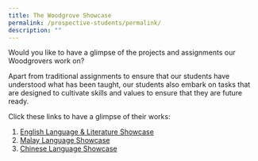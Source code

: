 ```yaml
---
title: The Woodgrove Showcase
permalink: /prospective-students/permalink/
description: ""
---
```

Would you like to have a glimpse of the projects and assignments our Woodgrovers work on? 

Apart from traditional assignments to ensure that our students have understood what has been taught, our students also embark on tasks that are designed to cultivate skills and values to ensure that they are future ready.

Click these links to have a glimpse of their works:

1. [English Language & Literature Showcase](https://sites.google.com/moe.edu.sg/wgswritersblock/home?authuser=0)
2. [Malay Language Showcase](https://sites.google.com/moe.edu.sg/mlu-wgs/hasil-tugasan-pelajar?authuser=0)
3. [Chinese Language Showcase](https://sites.google.com/moe.edu.sg/cl-unit-2023/home)